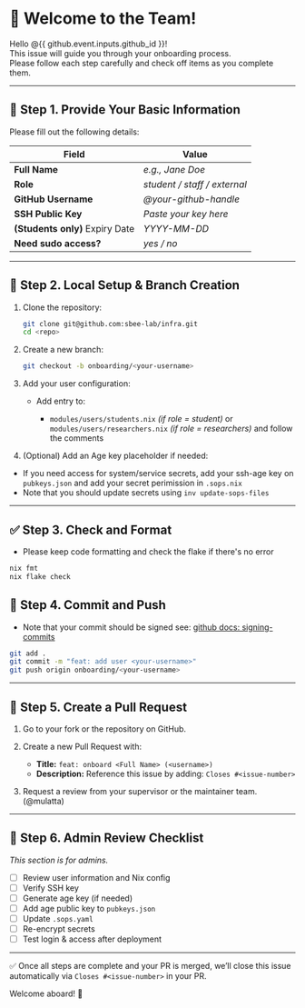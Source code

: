 # 🎉 Welcome to the Team!

Hello @{{ github.event.inputs.github_id }}!  
This issue will guide you through your onboarding process.  
Please follow each step carefully and check off items as you complete them.

---

## 👤 Step 1. Provide Your Basic Information

Please fill out the following details:

| Field                           | Value                        |
| ------------------------------- | ---------------------------- |
| **Full Name**                   | _e.g., Jane Doe_             |
| **Role**                        | _student / staff / external_ |
| **GitHub Username**             | _@your-github-handle_        |
| **SSH Public Key**              | _Paste your key here_        |
| **(Students only)** Expiry Date | _YYYY-MM-DD_                 |
| **Need sudo access?**           | _yes / no_                   |

---

## 🧱 Step 2. Local Setup & Branch Creation

1. Clone the repository:

   ```bash
   git clone git@github.com:sbee-lab/infra.git
   cd <repo>
   ```

2. Create a new branch:

   ```bash
   git checkout -b onboarding/<your-username>
   ```

3. Add your user configuration:

   - Add entry to:

     - `modules/users/students.nix` _(if role = student)_
       or
       `modules/users/researchers.nix` _(if role = researchers)_
       and follow the comments

4. (Optional) Add an Age key placeholder if needed:

- If you need access for system/service secrets, add your ssh-age key on `pubkeys.json` and add your secret perimission in `.sops.nix`
- Note that you should update secrets using `inv update-sops-files`

---

## ✅ Step 3. Check and Format

- Please keep code formatting and check the flake if there's no error

```nix
nix fmt
nix flake check
```

## 💾 Step 4. Commit and Push

- Note that your commit should be signed
  see: [github docs: signing-commits](https://docs.github.com/ko/authentication/managing-commit-signature-verification/signing-commits)

```bash
git add .
git commit -m "feat: add user <your-username>"
git push origin onboarding/<your-username>
```

---

## 🔁 Step 5. Create a Pull Request

1. Go to your fork or the repository on GitHub.
2. Create a new Pull Request with:

   - **Title:** `feat: onboard <Full Name> (<username>)`
   - **Description:** Reference this issue by adding:
     `Closes #<issue-number>`

3. Request a review from your supervisor or the maintainer team. (@mulatta)

---

## 🧩 Step 6. Admin Review Checklist

_This section is for admins._

- [ ] Review user information and Nix config
- [ ] Verify SSH key
- [ ] Generate age key (if needed)
- [ ] Add age public key to `pubkeys.json`
- [ ] Update `.sops.yaml`
- [ ] Re-encrypt secrets
- [ ] Test login & access after deployment

---

✅ Once all steps are complete and your PR is merged,
we’ll close this issue automatically via `Closes #<issue-number>` in your PR.

Welcome aboard! 🚀
